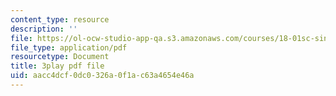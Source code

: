 ```yaml
---
content_type: resource
description: ''
file: https://ol-ocw-studio-app-qa.s3.amazonaws.com/courses/18-01sc-single-variable-calculus-fall-2010/aacc4dcf0dc0326a0f1ac63a4654e46a_R9a_NHXrBcg.pdf
file_type: application/pdf
resourcetype: Document
title: 3play pdf file
uid: aacc4dcf-0dc0-326a-0f1a-c63a4654e46a
---
```


